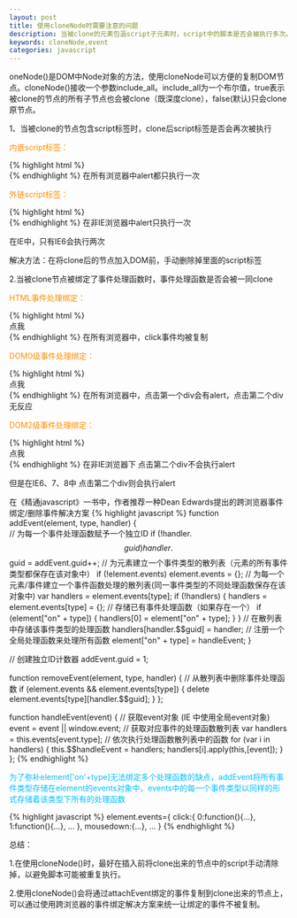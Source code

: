 ```yaml
---
layout: post
title: 使用cloneNode时需要注意的问题
description: 当被clone的元素包涵script子元素时，script中的脚本是否会被执行多次。当被clone的元素被绑定了事件时，clone后的元素是否还能触发绑定的事件
keywords: cloneNode,event
categories: javascript
---
```

oneNode()是DOM中Node对象的方法，使用cloneNode可以方便的复制DOM节点。cloneNode()接收一个参数<span class="impo">include\_all</span>。<span class="impo">include\_all</span>为一个布尔值，true表示被clone的节点的所有子节点也会被clone（既深度clone），false(默认)只会clone原节点。

1、当被clone的节点包含script标签时，clone后script标签是否会再次被执行

<p style="color:#ff8c00">内嵌script标签：</p>
{% highlight html  %}
<div id="box">
    <script type="text/javascript" >alert(1)</script>  
</div>  
<script type="text/javascript">  
    document.body.appendChild(document.getElementById('box').cloneNode(true));  
</script>
{% endhighlight %}
在所有浏览器中<span class="impo">alert</span>都只执行一次

<p style="color:#ff8c00">外链script标签：</p>
{% highlight html  %}
<div id="box">
    <script type="text/javascript" src='clone.js'></script>  
</div>  
<script type="text/javascript">  
    document.body.appendChild(document.getElementById('box').cloneNode(true));  
</script>
{% endhighlight %}
在非IE浏览器中<span class="impo">alert</span>只执行一次

在IE中，只有IE6会执行两次

<p style="#00bfff">解决方法：在将clone后的节点加入DOM前，手动删除掉里面的script标签</p>


2.当被clone节点被绑定了事件处理函数时，事件处理函数是否会被一同clone

<p style="color:#ff8c00">HTML事件处理绑定：</p>
{% highlight html  %}
<div id="box" onclick='alert(1)'>点我</div>  
<script type="text/javascript">  
    document.body.appendChild(document.getElementById('box').cloneNode(true));  
</script> 
{% endhighlight %}
在所有浏览器中，click事件均被复制

<p style="color:#ff8c00">DOM0级事件处理绑定：</p>
{% highlight html  %}
<div id="box">点我</div>  
<script type="text/javascript">  
    var box=document.getElementById('box');
    box.onclick=function(){alert(1)}  
    document.body.appendChild(box.cloneNode(true));  
</script>
{% endhighlight %}
在所有浏览器中，点击第一个div会有<span class="impo">alert</span>，点击第二个div无反应

<p style="color:#ff8c00">DOM2级事件处理绑定：</p>
{% highlight html  %}
<div id="box">点我</div>  
<script type="text/javascript">  
    var box=document.getElementById('box');
    if(box.attachEvent){  
        box.attachEvent('onclick',function(){alert(1)},false)  
    }else{  
        box.addEventListener('click',function(){alert(1)})  
    }  
    document.body.appendChild(box.cloneNode(true));
</script>
{% endhighlight %}
在非IE浏览器下 点击第二个div不会执行<span class="impo">alert</span>

但是在IE6、7、8中 点击第二个div则会执行<span class="impo">alert</span>

在《精通javascript》一书中，作者推荐一种Dean Edwards提出的跨浏览器事件绑定/删除事件解决方案
{% highlight javascript  %}
function addEvent(element, type, handler) {  
    // 为每一个事件处理函数赋予一个独立ID
    if (!handler.$$guid) handler.$$guid = addEvent.guid++;
    // 为元素建立一个事件类型的散列表（元素的所有事件类型都保存在该对象中）
    if (!element.events) element.events = {};
    // 为每一个元素/事件建立一个事件函数处理的散列表(同一事件类型的不同处理函数保存在该对象中)
    var handlers = element.events[type];
    if (!handlers) {
        handlers = element.events[type] = {};
        // 存储已有事件处理函数（如果存在一个）
        if (element["on" + type]) {
            handlers[0] = element["on" + type]; 
        }
    }
    // 在散列表中存储该事件类型的处理函数
    handlers[handler.$$guid] = handler;
    // 注册一个全局处理函数来处理所有函数
    element["on" + type] = handleEvent;
}

// 创建独立ID计数器
addEvent.guid = 1;                                                

function removeEvent(element, type, handler) {
    // 从散列表中删除事件处理函数
    if (element.events && element.events[type]) {
        delete element.events[type][handler.$$guid];
    }
};
                                                            
function handleEvent(event) {
    // 获取event对象 (IE 中使用全局event对象)
    event = event || window.event;
    // 获取对应事件的处理函数散列表
    var handlers = this.events[event.type];
    // 依次执行处理函数散列表中的函数
    for (var i in handlers) {
        this.$$handleEvent = handlers;
        handlers[i].apply(this,[event]);
    }
};
{% endhighlight %}

<p style="color:#00bfff">为了弥补element['on'+type]无法绑定多个处理函数的缺点，addEvent将所有事件类型存储在element的events对象中，events中的每一个事件类型以同样的形式存储着该类型下所有的处理函数</p>
{% highlight javascript  %}
element.events={
    click:{
        0:function(){...},
        1:function(){...},
        ...
    },
    mousedown:{...},
    ...
}
{% endhighlight %}


总结：

1.在使用cloneNode()时，最好在插入前将clone出来的节点中的script手动清除掉，以避免脚本可能被重复执行。

2.使用cloneNode()会将通过attachEvent绑定的事件复制到clone出来的节点上，可以通过使用跨浏览器的事件绑定解决方案来统一让绑定的事件不被复制。
